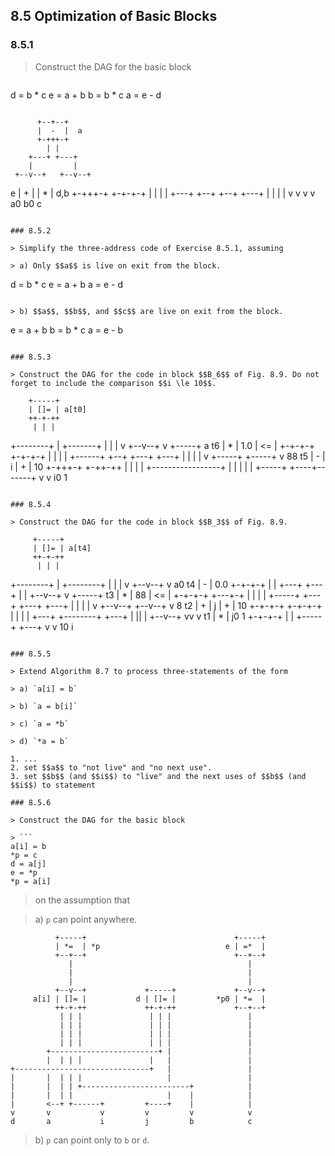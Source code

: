 ## 8.5 Optimization of Basic Blocks

### 8.5.1

> Construct the DAG for the basic block

> ```
d = b * c
e = a + b
b = b * c
a = e - d
```

```
          +--+--+
          |  -  |  a
          +-+++-+
            | |
        +---+ +---+
        |         |
     +--v--+   +--v--+
  e  |  +  |   |  *  |  d,b
     +-+++-+   +-+-+-+
       | |       | |
   +---+ +--+ +--+ +---+
   |        | |        |
   v        v v        v
   a0        b0        c   
```

### 8.5.2

> Simplify the three-address code of Exercise 8.5.1, assuming

> a) Only $$a$$ is live on exit from the block.

```
d = b * c
e = a + b
a = e - d
```

> b) $$a$$, $$b$$, and $$c$$ are live on exit from the block.

```
e = a + b
b = b * c
a = e - b
```

### 8.5.3

> Construct the DAG for the code in block $$B_6$$ of Fig. 8.9. Do not forget to include the comparison $$i \le 10$$.

```
        +-----+
        | []= | a[t0]
        ++-+-++
         | | |
+--------+ | +-------+
|          |         |
v       +--v--+      v       +-----+
a    t6 |  *  |     1.0      |  <= |
        +-+-+-+              +-+-+-+
          | |                  | |
   +------+ +--+           +---+ +---+
   |           |           |         |
   v        +-----+     +-----+      v
   88    t5 |  -  |   i |  +  |      10
            +-+++-+     +-++-++
              | |         |  |
        +-----------------+  |
        |     | |            |
        +-----+ +----+-------+
        v            v
        i0           1

```

### 8.5.4

> Construct the DAG for the code in block $$B_3$$ of Fig. 8.9.

```
         +-----+
         | []= | a[t4]
         ++-+-++
          | | |
 +--------+ | +--------+
 |          |          |
 v       +--v--+       v
 a0   t4 |  -  |      0.0
         +-+-+-+
           | |
       +---+ +---+
       |         |
    +--v--+      v       +-----+
 t3 |  *  |      88      | <=  |
    +-+-+-+              +---+-+
      | |                  | |
+-----+ +---+          +---+ +---+
|           |          |         |
v        +--v--+    +--v--+      v
8     t2 |  +  |  j |  +  |      10
         +-+-+-+    +-+-+-+
           | |        | |
       +---+ +--------+ +---+
       |         ||         |
    +--v--+      vv         v
 t1 |  *  |      j0         1
    +-+-+-+
      | |
+-----+ +---+
v           v
10          i
```

### 8.5.5

> Extend Algorithm 8.7 to process three-statements of the form

> a) `a[i] = b`

> b) `a = b[i]`

> c) `a = *b`

> d) `*a = b`

1. ...
2. set $$a$$ to "not live" and "no next use".
3. set $$b$$ (and $$i$$) to "live" and the next uses of $$b$$ (and $$i$$) to statement

### 8.5.6

> Construct the DAG for the basic block

> ```
a[i] = b
*p = c
d = a[j]
e = *p
*p = a[i]
```

> on the assumption that

> a) `p` can point anywhere.

```
          +-----+                                 +-----+
          | *=  | *p                            e | =*  |
          +--+--+                                 +--+--+
             |                                       |
             |                                       |
             |                                       |
          +--v--+             +-----+             +--v--+
     a[i] | []= |           d | []= |         *p0 | *=  |
          ++-+-++             ++-+-++             +--+--+
           | | |               | | |                 |
           | | |               | | |                 |
           | | |               | | |                 |
           | | |               | | |                 |
        +------------------------+ |                 |
        |  | | |               |   |                 |
+------------------------------+   |                 |
|       |  | | |                   |                 |
|       |  | | +------------------------+            |
|       |  | |                     |    |            |
|       <--+ +------+         +----+    |            |
v       v           v         v         v            v
d       a           i         j         b            c
```

> b) `p` can point only to `b` or `d`.

